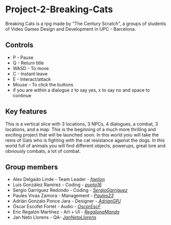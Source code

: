 # Project-2-Breaking-Cats
Breaking Cats is a rpg made by "The Century Scratch", a groups of students of Video Games Design and Development in UPC - Barcelona.

## Controls
- P - Pause
- Q - Return title
- WASD - To move
- C - Instant leave
- E - Interact/attack
- Mouse - To click the buttons
- if you are within a dialogue z to say yes, x to say no and space to continue

## Key features
This is a vertical slice with 3 locations, 3 NPCs, 4 dialogues, a combat, 3 locations, and a map. This is the beginning of a much more thrilling and exciting project that will be launched soon. In this world yoiu will take the reins of Gats who is fighting with the cat resistance against the dogs. In this world full of animals you will find different objects, powerups, great lore and obviously combats, a lot of combat.

## Group members
- Alex Delgado Linde - Team Leader - [_faelion_](https://github.com/faelion)
 - Luis González Ramírez - Coding - [_punto16_](https://github.com/punto16)
 - Sergio Garríguez Redondo - Coding - [_SergioGarriguez_](https://github.com/SergioGarriguez)
 - Paules Vivas Zamora - Management - [_Paules23_](https://github.com/Paules23)
 - Adrián Gonzalo Ponce Jara - Designer - [_AdrianGPJ_](https://github.com/AdrianGPJ)
 - Óscar Escofet Fortet - Audio - [_OscarEscF_](https://github.com/OscarEscF)
 - Eric Regalón Martínez - Art + UI - [_RegalonaManda_](https://github.com/RegalonaManda)
 - Jan Neto Llorens - QA- [_JanNetoLlorens_](https://github.com/JanNetoLlorens)
